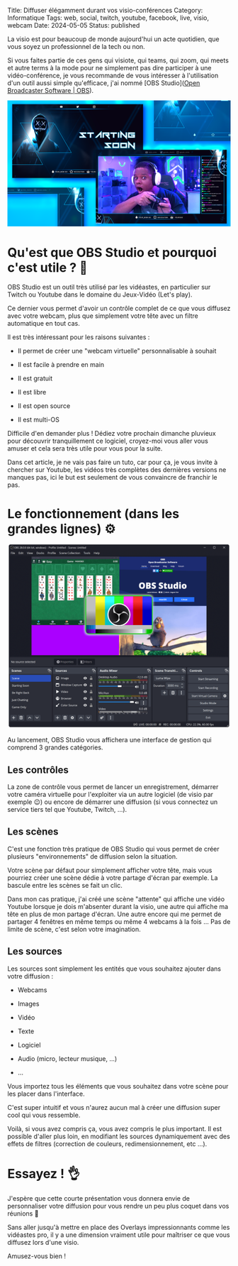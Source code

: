 Title: Diffuser élégamment durant vos visio-conférences
Category: Informatique
Tags: web, social, twitch, youtube, facebook, live, visio, webcam
Date: 2024-05-05
Status: published

La visio est pour beaucoup de monde aujourd'hui un acte quotidien, que vous soyez un professionnel de la tech ou non.

Si vous faites partie de ces gens qui visiote, qui teams, qui zoom, qui meets et autre terms à la mode pour ne simplement pas dire participer à une vidéo-conférence, je vous recommande de vous intéresser à l'utilisation d'un outil aussi simple qu'efficace, j'ai nommé [OBS Studio]([Open Broadcaster Software | OBS](https://obsproject.com/fr/)).

![obs_studio](../../assets/obs-overlay.webp)

# Qu'est que OBS Studio et pourquoi c'est utile ? 🎥

OBS Studio est un outil très utilisé par les vidéastes, en particulier sur Twitch ou Youtube dans le domaine du Jeux-Vidéo (Let's play).

Ce dernier vous permet d'avoir un contrôle complet de ce que vous diffusez avec votre webcam, plus que simplement votre tête avec un filtre automatique en tout cas.

Il est très intéressant pour les raisons suivantes :

* Il permet de créer une "webcam virtuelle" personnalisable à souhait

* Il est facile à prendre en main

* Il est gratuit

* Il est libre

* Il est open source

* Il est multi-OS

Difficile d'en demander plus ! Dédiez votre prochain dimanche pluvieux pour découvrir tranquillement ce logiciel, croyez-moi vous aller vous amuser et cela sera très utile pour vous pour la suite.

Dans cet article, je ne vais pas faire un tuto, car pour ça, je vous invite à chercher sur Youtube, les vidéos très complètes des dernières versions ne manques pas, ici le but est seulement de vous convaincre de franchir le pas.

# Le fonctionnement (dans les grandes lignes) ⚙️

![obs_studio](../../assets/obsstudio.png)

Au lancement, OBS Studio vous affichera une interface de gestion qui comprend 3 grandes catégories.

## Les contrôles

La zone de contrôle vous permet de lancer un enregistrement, démarrer votre caméra virtuelle pour l'exploiter via un autre logiciel (de visio par exemple 😉) ou encore de démarrer une diffusion (si vous connectez un service tiers tel que Youtube, Twitch, ...).

## Les scènes

C'est une fonction très pratique de OBS Studio qui vous permet de créer plusieurs "environnements" de diffusion selon la situation.

Votre scène par défaut pour simplement afficher votre tête, mais vous pourriez créer une scène dédie à votre partage d'écran par exemple. La bascule entre les scènes se fait un clic.

Dans mon cas pratique, j'ai créé une scène "attente" qui affiche une vidéo Youtube lorsque je dois m'absenter durant la visio, une autre qui affiche ma tête en plus de mon partage d'écran. Une autre encore qui me permet de partager 4 fenêtres en même temps ou même 4 webcams à la fois ... Pas de limite de scène, c'est selon votre imagination.

## Les sources

Les sources sont simplement les entités que vous souhaitez ajouter dans votre diffusion :

* Webcams

* Images

* Vidéo

* Texte

* Logiciel

* Audio (micro, lecteur musique, ...)

* ...

Vous importez tous les éléments que vous souhaitez dans votre scène pour les placer dans l'interface.

C'est super intuitif et vous n'aurez aucun mal à créer une diffusion super cool qui vous ressemble.

Voilà, si vous avez compris ça, vous avez compris le plus important. Il est possible d'aller plus loin, en modifiant les sources dynamiquement avec des effets de filtres (correction de couleurs, redimensionnement, etc ...).

# Essayez ! 👌

J'espère que cette courte présentation vous donnera envie de personnaliser votre diffusion pour vous rendre un peu plus coquet dans vos réunions 🌸

Sans aller jusqu'à mettre en place des Overlays impressionnants comme les vidéastes pro, il y a une dimension vraiment utile pour maîtriser ce que vous diffusez lors d'une visio.

Amusez-vous bien !
